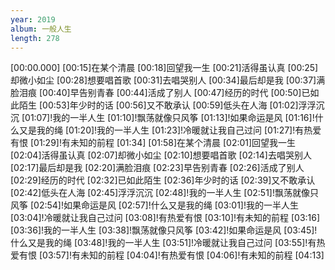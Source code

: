 ```yaml
---
year: 2019
album: 一般人生
length: 278
---
```

[00:00.000]
[00:15]在某个清晨
[00:18]回望我一生
[00:21]活得虽认真
[00:25]却微小如尘
[00:28]想要唱首歌
[00:31]去唱哭别人
[00:34]最后却是我
[00:37]满脸泪痕
[00:40]早告别青春
[00:44]活成了别人
[00:47]经历的时代
[00:50]已如此陌生
[00:53]年少时的话
[00:56]又不敢承认
[00:59]低头在人海
[01:02]浮浮沉沉
[01:07]!我的一半人生
[01:10]!飘荡就像只风筝
[01:13]!如果命运是风
[01:16]!什么又是我的绳
[01:20]!我的一半人生
[01:23]!冷暖就让我自己过问
[01:27]!有热爱有恨
[01:29]!有未知的前程
[01:34]
[01:58]在某个清晨
[02:01]回望我一生
[02:04]活得虽认真
[02:07]却微小如尘
[02:10]想要唱首歌
[02:14]去唱哭别人
[02:17]最后却是我
[02:20]满脸泪痕
[02:23]早告别青春
[02:26]活成了别人
[02:29]经历的时代
[02:32]已如此陌生
[02:36]年少时的话
[02:39]又不敢承认
[02:42]低头在人海
[02:45]浮浮沉沉
[02:48]!我的一半人生
[02:51]!飘荡就像只风筝
[02:54]!如果命运是风
[02:57]!什么又是我的绳
[03:01]!我的一半人生
[03:04]!冷暖就让我自己过问
[03:08]!有热爱有恨
[03:10]!有未知的前程
[03:16]
[03:36]!我的一半人生
[03:38]!飘荡就像只风筝
[03:42]!如果命运是风
[03:45]!什么又是我的绳
[03:48]!我的一半人生
[03:51]!冷暖就让我自己过问
[03:55]!有热爱有恨
[03:57]!有未知的前程
[04:04]!有热爱有恨
[04:06]!有未知的前程
[04:13]